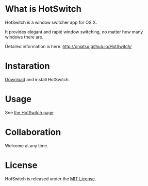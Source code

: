 
# What is HotSwitch

HotSwitch is a window switcher app for OS X.

It provides elegant and rapid window switching, no matter how many windows there are.

Detailed information is here. 
http://oniatsu.github.io/HotSwitch/

# Instaration

[Download](http://oniatsu.github.io/HotSwitch/) and install HotSwitch.

# Usage

See [the HotSwitch page](http://oniatsu.github.io/HotSwitch/).

# Collaboration

Welcome at any time.

# License

HotSwitch is released under the [MIT License](http://opensource.org/licenses/MIT).

